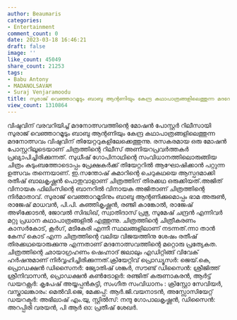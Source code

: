 ```yaml
---
author: Beaumaris
categories:
- Entertainment
comment_count: 0
date: 2023-03-18 16:46:21
draft: false
image: ''
like_count: 45049
share_count: 21253
tags:
- Babu Antony
- MADANOLSAVAM
- Suraj Venjaramoodu
title: സുരാജ് വെഞ്ഞാറമൂടും ബാബു ആന്റണിയും കേന്ദ്ര കഥാപാത്രങ്ങളിലെത്തുന്ന മദനോത്സവം
view_count: 1310864
---
```


വിഷുവിന് വരവറിയിച്ച് മദനോത്സവത്തിന്റെ മോഷൻ പോസ്റ്റർ റിലീസായി സുരാജ് വെഞ്ഞാറമൂടും ബാബു ആന്റണിയും കേന്ദ്ര കഥാപാത്രങ്ങളിലെത്തുന്ന മദനോത്സവം വിഷുവിന് തിയേറ്ററുകളിലേക്കെത്തുന്നു. രസകരമായ ഒരു മോഷൻ പോസ്റ്ററിലൂടെയാണ് ചിത്രത്തിന്റെ റിലീസ് അണിയറപ്രവർത്തകർ പ്രഖ്യാപിച്ചിരിക്കുന്നത്. സുധീഷ് ഗോപിനാഥിന്റെ സംവിധാനത്തിലൊരുങ്ങിയ ചിത്രം കുടുംബത്തോടൊപ്പം പ്രേക്ഷകർക്ക് തിയേറ്ററിൽ ആഘോഷിക്കാൻ പറ്റുന്ന ഉത്സവം തന്നെയാണ്. ഇ.സന്തോഷ് കുമാറിന്റെ ചെറുകഥയെ ആസ്പദമാക്കി രതീഷ് ബാലകൃഷ്ണൻ പൊതുവാളാണ് ചിത്രത്തിന് തിരക്കഥ ഒരുക്കിയത്.അജിത് വിനായക ഫിലിംസിന്റെ ബാനറിൽ വിനായക അജിതാണ് ചിത്രത്തിന്റെ നിർമാതാവ്. സുരാജ് വെഞ്ഞാറമൂടിനും ബാബു ആന്റണിക്കുമൊപ്പം ഭാമ അരുൺ, രാജേഷ് മാധവൻ, പി.പി. കുഞ്ഞികൃഷ്ണൻ, രഞ്ജി കാങ്കോൽ, രാജേഷ് അഴിക്കോടൻ, ജോവൽ സിദ്ധിഖ്, സ്വാതിദാസ് പ്രഭു, സുമേഷ് ചന്ദ്രൻ എന്നിവർ മറ്റു പ്രധാന കഥാപാത്രങ്ങളിൽ എത്തുന്നു. ചിത്രത്തിന്റെ ചിത്രീകരണം കാസർകോട്, കൂർഗ്, മടികേരി എന്നീ സ്ഥലങ്ങളിലാണ് നടന്നത്.ന്നാ താൻ കേസ് കൊട് എന്ന ചിത്രത്തിന്റെ വലിയ വിജയത്തിനു ശേഷം രതീഷ് തിരക്കഥയൊരുക്കുന്നു എന്നതാണ് മദനോത്സവത്തിന്റെ മറ്റൊരു പ്രത്യേകത. ചിത്രത്തിന്റെ ഛായാഗ്രഹണം ഷെഹ്നാദ് ജലാലും എഡിറ്റിങ്ങ് വിവേക് ഹർഷനുമാണ് നിർവ്വഹിച്ചിരിക്കുന്നത്.ക്രിയേറ്റിവ് പ്രൊഡ്യൂസർ: ജെയ്.കെ, പ്രൊഡക്ഷൻ ഡിസൈനർ: ജ്യോതിഷ് ശങ്കർ, സൗണ്ട് ഡിസൈൻ: ശ്രീജിത്ത് ശ്രീനിവാസൻ, പ്രൊഡക്ഷൻ കൺട്രോളർ: രഞ്ജിത് കരുണാകരൻ, ആർട്ട് ഡയറക്റ്റർ: കൃപേഷ് അയ്യപ്പൻകുട്ടി, സംഗീത സംവിധാനം : ക്രിസ്റ്റോ സേവിയർ, വസ്ത്രാലങ്കാരം: മെൽവി.ജെ, മേക്കപ്പ്: ആർ.ജി.വയനാടൻ, അസ്സോസിയേറ്റ് ഡയറക്ടർ: അഭിലാഷ് എം.യു, സ്റ്റിൽസ്: നന്ദു ഗോപാലകൃഷ്ണൻ, ഡിസൈൻ: അറപ്പിരി വരയൻ, പി ആർ ഓ: പ്രതീഷ് ശേഖർ.